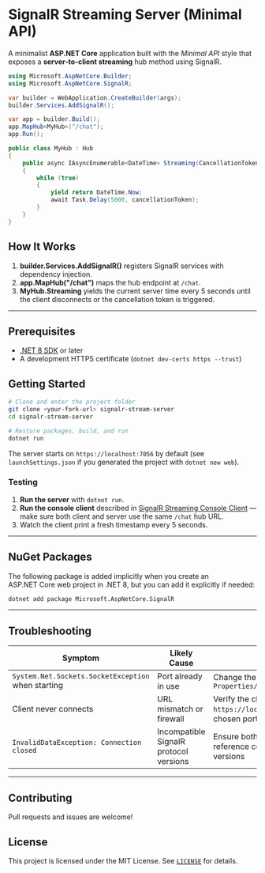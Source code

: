 # SignalR Streaming Server (Minimal API)

A minimalist **ASP.NET Core** application built with the *Minimal API* style that exposes a **server‑to‑client streaming** hub method using SignalR.

```csharp
using Microsoft.AspNetCore.Builder;
using Microsoft.AspNetCore.SignalR;

var builder = WebApplication.CreateBuilder(args);
builder.Services.AddSignalR();

var app = builder.Build();
app.MapHub<MyHub>("/chat");
app.Run();

public class MyHub : Hub
{
    public async IAsyncEnumerable<DateTime> Streaming(CancellationToken cancellationToken)
    {
        while (true)
        {
            yield return DateTime.Now;
            await Task.Delay(5000, cancellationToken);
        }
    }
}
```

## How It Works

1. **builder.Services.AddSignalR()** registers SignalR services with dependency injection.
2. **app.MapHub<MyHub>("/chat")** maps the hub endpoint at `/chat`.
3. **MyHub.Streaming** yields the current server time every 5 seconds until the client disconnects or the cancellation token is triggered.

---

## Prerequisites

- [.NET 8 SDK](https://dotnet.microsoft.com/download) or later
- A development HTTPS certificate (`dotnet dev-certs https --trust`)

## Getting Started

```bash
# Clone and enter the project folder
git clone <your-fork-url> signalr-stream-server
cd signalr-stream-server

# Restore packages, build, and run
dotnet run
```

The server starts on `https://localhost:7056` by default (see `launchSettings.json` if you generated the project with `dotnet new web`).

### Testing

1. **Run the server** with `dotnet run`.
2. **Run the console client** described in [SignalR Streaming Console Client](../signalr-stream-client/README.md) — make sure both client and server use the same `/chat` hub URL.
3. Watch the client print a fresh timestamp every 5 seconds.

---

## NuGet Packages

The following package is added implicitly when you create an ASP.NET Core web project in .NET 8, but you can add it explicitly if needed:

```bash
dotnet add package Microsoft.AspNetCore.SignalR
```

---

## Troubleshooting

| Symptom                           | Likely Cause                                | Fix                                                      |
| --------------------------------- | ------------------------------------------- | -------------------------------------------------------- |
| `System.Net.Sockets.SocketException` when starting | Port already in use                         | Change the port in `Properties/launchSettings.json`      |
| Client never connects             | URL mismatch or firewall                   | Verify the client URL and ensure `https://localhost:7056` (or your chosen port) is accessible |
| `InvalidDataException: Connection closed` | Incompatible SignalR protocol versions       | Ensure both client and server reference compatible package versions |

---

## Contributing

Pull requests and issues are welcome!

## License

This project is licensed under the MIT License. See [`LICENSE`](./LICENSE) for details.
